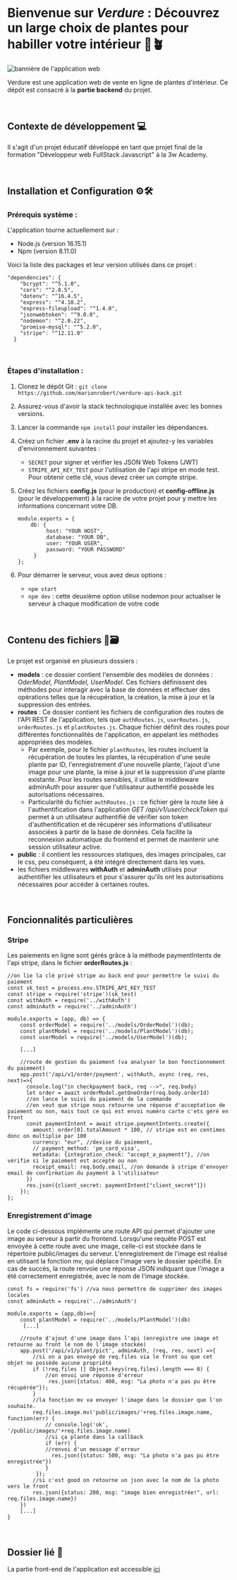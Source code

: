 # Bienvenue sur *Verdure* : Découvrez un large choix de plantes pour habiller votre intérieur 🌻🪴
<img src="/public/images/screenshots/banner.png" alt="bannière de l'application web">

Verdure est une application web de vente en ligne de plantes d'intérieur. Ce dépôt est consacré à la **partie backend** du projet.

<br/>

## Contexte de développement 💻
Il s'agit d'un projet éducatif développé en tant que projet final de la formation "Développeur web FullStack Javascript" à la 3w Academy.

<br/>

## Installation et Configuration ⚙️🛠️

### Prérequis système :
L'application tourne actuellement sur :
- Node.js (version 16.15.1)
- Npm (version 8.11.0)

Voici la liste des packages et leur version utilisés dans ce projet : 
```
"dependencies": {
    "bcrypt": "^5.1.0",
    "cors": "^2.8.5",
    "dotenv": "^16.4.5",
    "express": "^4.18.2",
    "express-fileupload": "^1.4.0",
    "jsonwebtoken": "^9.0.0",
    "nodemon": "^2.0.22",
    "promise-mysql": "^5.2.0",
    "stripe": "^12.11.0"
  }
```
<br/>

### Étapes d'installation :
1. Clonez le dépôt Git : `git clone https://github.com/marionrobert/verdure-api-back.git`
2. Assurez-vous d'avoir la stack technologique installée avec les bonnes versions.
3. Lancer la commande `npm install` pour installer les dépendances.
4. Créez un fichier **.env** à la racine du projet et ajoutez-y les variables d'environnement suivantes :
   - `SECRET` pour signer et vérifier les JSON Web Tokens (JWT)
   - `STRIPE_API_KEY_TEST` pour l'utilisation de l'api stripe en mode test. Pour obtenir cette clé, vous devez créer un compte stripe.
5. Créez les fichiers **config.js** (pour le production) et **config-offline.js** (pour le développement) à la racine de votre projet pour y mettre les informations concernant votre DB.
   ```
   module.exports = {
       db: {
            host: "YOUR HOST",
            database: "YOUR DB",
            user: "YOUR USER",
            password: "YOUR PASSWORD"
        }
   };
   ```

8. Pour démarrer le serveur, vous avez deux options :
   - `npm start`
   - `npm dev` : cette deuxième option utilise nodemon pour actualiser le serveur à chaque modification de votre code

<br/>

## Contenu des fichiers 📁🗃️

Le projet est organisé en plusieurs dossiers : 
- **models** : ce dossier contient l'ensemble des modèles de données : *OderModel, PlantModel, UserModel*. Ces fichiers définissent des méthodes pour interagir avec la base de données et effectuer des opérations telles que la récupération, la création, la mise à jour et la suppression des entrées.
- **routes** : Ce dossier contient les fichiers de configuration des routes de l'API REST de l'application, tels que `authRoutes.js`, `userRoutes.js`, `orderRoutes.js` et `plantRoutes.js`. Chaque fichier définit des routes pour différentes fonctionnalités de l'application, en appelant les méthodes appropriées des modèles.
    - Par exemple, pour le fichier `plantRoutes`, les routes incluent la récupération de toutes les plantes, la récupération d'une seule plante par ID, l'enregistrement d'une nouvelle plante, l'ajout d'une image pour une plante, la mise à jour et la suppression d'une plante existante. Pour les routes sensibles, il utilise le middleware adminAuth pour assurer que l'utilisateur authentifié possède les autorisations nécessaires.
    - Particularité du fichier `authRoutes.js` : ce fichier gère la route liée à l'authentification dans l'application *GET /api/v1/user/checkToken* qui permet à un utilisateur authentifié de vérifier son token d'authentification et de récupérer ses informations d'utilisateur associées à partir de la base de données. Cela facilite la reconnexion automatique du frontend et permet de maintenir une session utilisateur active.
- **public** : il contient les ressources statiques, des images principales, car le css, peu conséquent, a été intégré directement dans les vues.
- les fichiers middlewares **withAuth** et **adminAuth** utilisés pour authentifier les utilisateurs et pour s'assurer qu'ils ont les autorisations nécessaires pour accéder à certaines routes.

<br/>

## Foncionnalités particulières

### Stripe
Les paiements en ligne sont gérés grâce à la méthode paymentIntents de l'api stripe, dans le fichier **orderRoutes.js** :
```
//on lie la clé privé stripe au back end pour permettre le suivi du paiement
const sk_test = process.env.STRIPE_API_KEY_TEST
const stripe = require('stripe')(sk_test)
const withAuth = require('../withAuth')
const adminAuth = require('../adminAuth')

module.exports = (app, db) => {
    const orderModel = require('../models/OrderModel')(db);
    const plantModel = require('../models/PlantModel')(db);
    const userModel = require('../models/UserModel')(db);

    [...]

    //route de gestion du paiement (va analyser le bon fonctionnement du paiement)
    app.post('/api/v1/order/payment', withAuth, async (req, res, next)=>{
      console.log("in checkpayment back, req -->", req.body)
      let order = await orderModel.getOneOrder(req.body.orderId)
      //on lance le suivi du paiement de la commande
      //on veut que stripe nous retourne une réponse d'acceptation de paiement ou non, mais tout ce qui est envoi numéro carte c'ets géré en front
      const paymentIntent = await stripe.paymentIntents.create({
        amount: order[0].totalAmount * 100, // stripe est en centimes donc on multiplie par 100
        currency: "eur", //devise du paiement,
        // payment_method: 'pm_card_visa',
        metadata: {integration_check: "accept_a_paymentt"}, //on vérifie si le paiement est accepté ou non
        receipt_email: req.body.email, //on demande à stripe d'envoyer email de confirmation du payment à l'utilisateur
      })
      res.json({client_secret: paymentIntent["client_secret"]})
    });
};

```

### Enregistrement d'image
Le code ci-dessous implémente une route API qui permet d'ajouter une image au serveur à partir du frontend. Lorsqu'une requête POST est envoyée à cette route avec une image, celle-ci est stockée dans le répertoire public/images du serveur. L'enregistrement de l'image est réalisé en utilisant la fonction mv, qui déplace l'image vers le dossier spécifié. En cas de succès, la route renvoie une réponse JSON indiquant que l'image a été correctement enregistrée, avec le nom de l'image stockée.

```
const fs = require('fs') //va nous permettre de supprimer des images locales
const adminAuth = require('../adminAuth')

module.exports = (app,db)=>{
    const plantModel = require('../models/PlantModel')(db)
     [...]

    //route d'ajout d'une image dans l'api (enregistre une image et retourne au front le nom de l'image stockée)
    app.post('/api/v1/plant/pict', adminAuth, (req, res, next) =>{
        //si on a pas envoyé de req.files via le front ou que cet objet ne possède aucune propriété
		if (!req.files || Object.keys(req.files).length === 0) {
			//on envoi une réponse d'erreur
	    	 res.json({status: 400, msg: "La photo n'a pas pu être récupérée"});
	    }
	    //la fonction mv va envoyer l'image dans le dossier que l'on souhaite.
	    req.files.image.mv('public/images/'+req.files.image.name, function(err) {
	    	// console.log('ok', '/public/images/'+req.files.image.name)
	    	//si ça plante dans la callback
		    if (err) {
		    //renvoi d'un message d'erreur
		      res.json({status: 500, msg: "La photo n'a pas pu être enregistrée"})
		    }
		 });
	    //si c'est good on retourne un json avec le nom de la photo vers le front
        res.json({status: 200, msg: "image bien enregistrée!", url: req.files.image.name})
    })
    [...]
}

```

<br/>

## Dossier lié 🔗
La partie front-end de l'application est accessible [ici]([https://github.com/marionrobert/verdure-front-react)
